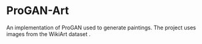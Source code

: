 # ProGAN-Art
An implementation of ProGAN used to generate paintings.
The project uses images from the WikiArt dataset .
